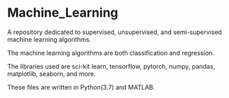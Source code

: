 # Machine_Learning
A repository dedicated to supervised, unsupervised, and semi-supervised machine learning algorithms.

The machine learning algorithms are both classification and regression.

The libraries used are sci-kit learn, tensorflow, pytorch, numpy, pandas, matplotlib, seaborn, and more.

These files are written in Python(3.7) and MATLAB. 
